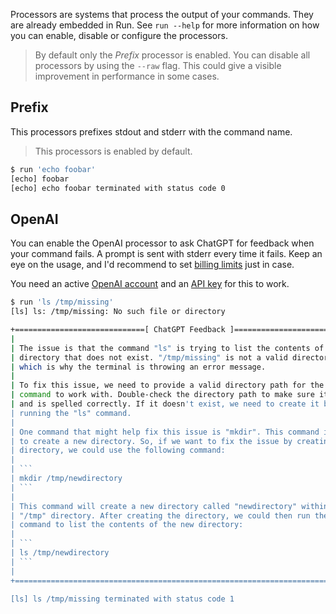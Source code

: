 Processors are systems that process the output of your commands. They are already embedded in Run.
See `run --help` for more information on how you can enable, disable or configure the processors.

> By default only the _Prefix_ processor is enabled. You can disable all processors by using the `--raw` flag. This could give a visible improvement in performance in some cases.

## Prefix

This processors prefixes stdout and stderr with the command name.

> This processors is enabled by default.

```bash
$ run 'echo foobar'
[echo] foobar
[echo] echo foobar terminated with status code 0
```

## OpenAI

You can enable the OpenAI processor to ask ChatGPT for feedback when your command fails. A prompt is sent with stderr every time it fails. Keep an eye on the usage, and I'd recommend to set [billing limits](https://platform.openai.com/account/billing/limits) just in case.

You need an active [OpenAI account](https://platform.openai.com/account) and an [API key](https://platform.openai.com/account/api-keys) for this to work.

````bash
$ run 'ls /tmp/missing'
[ls] ls: /tmp/missing: No such file or directory

+=============================[ ChatGPT Feedback ]=============================+
|                                                                              |
| The issue is that the command "ls" is trying to list the contents of a       |
| directory that does not exist. "/tmp/missing" is not a valid directory path  |
| which is why the terminal is throwing an error message.                      |
|                                                                              |
| To fix this issue, we need to provide a valid directory path for the "ls"    |
| command to work with. Double-check the directory path to make sure it exists |
| and is spelled correctly. If it doesn't exist, we need to create it before   |
| running the "ls" command.                                                    |
|                                                                              |
| One command that might help fix this issue is "mkdir". This command is used  |
| to create a new directory. So, if we want to fix the issue by creating a new |
| directory, we could use the following command:                               |
|                                                                              |
| ```                                                                          |
| mkdir /tmp/newdirectory                                                      |
| ```                                                                          |
|                                                                              |
| This command will create a new directory called "newdirectory" within the    |
| "/tmp" directory. After creating the directory, we could then run the "ls"   |
| command to list the contents of the new directory:                           |
|                                                                              |
| ```                                                                          |
| ls /tmp/newdirectory                                                         |
| ```                                                                          |
|                                                                              |
+==============================================================================+

[ls] ls /tmp/missing terminated with status code 1
````
